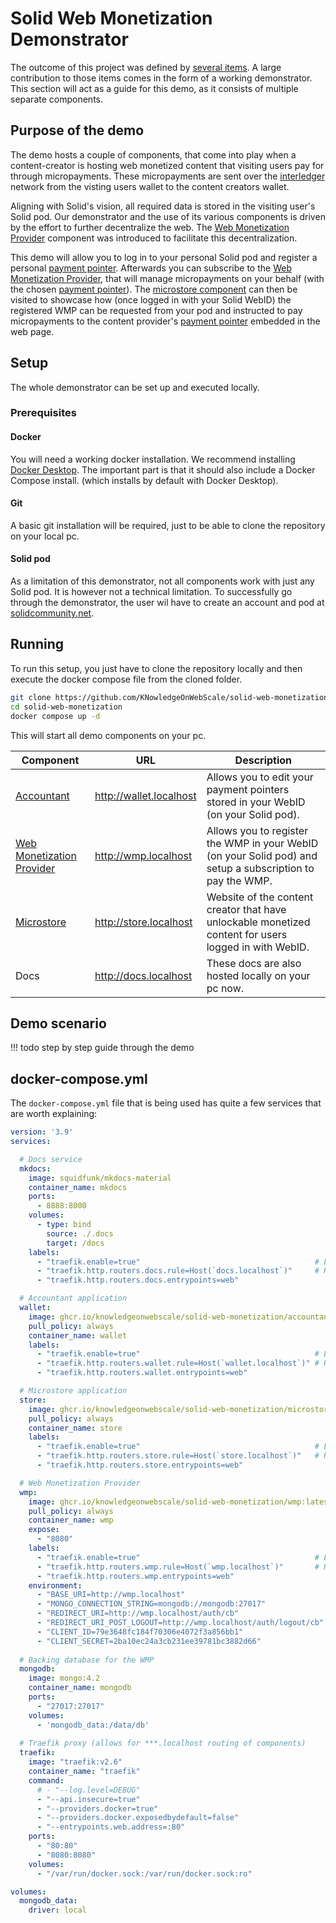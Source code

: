# Solid Web Monetization Demonstrator

The outcome of this project was defined by [several items](/#intended-outcomes). A large contribution to those items comes in the form of a working demonstrator. This section will act as a guide for this demo, as it consists of multiple separate components.

## Purpose of the demo

The demo hosts a couple of components, that come into play when a content-creator is hosting web monetized content that visiting users pay for through micropayments. These micropayments are sent over the [interledger](https://interledger.org/) network from the visting users wallet to the content creators wallet.

Aligning with Solid's vision, all required data is stored in the visiting user's Solid pod. Our demonstrator and the use of its various components is driven by the effort to further decentralize the web. The [Web Monetization Provider](/wmp) component was introduced to facilitate this decentralization.

This demo will allow you to log in to your personal Solid pod and register a personal [payment pointer](https://paymentpointers.org/). Afterwards you can subscribe to the [Web Monetization Provider](/wmp), that will manage micropayments on your behalf (with the chosen [payment pointer](https://paymentpointers.org/)). The [microstore component](/microstore) can then be visited to showcase how (once logged in with your Solid WebID) the registered WMP can be requested from your pod and instructed to pay micropayments to the content provider's [payment pointer](https://paymentpointers.org/) embedded in the web page.


## Setup

The whole demonstrator can be set up and executed locally.

### Prerequisites

#### Docker

You will need a working docker installation. We recommend installing [Docker Desktop](https://www.docker.com/get-started). The important part is that it should also include a Docker Compose install. (which installs by default with Docker Desktop).

#### Git

A basic git installation will be required, just to be able to clone the repository on your local pc.

#### Solid pod

As a limitation of this demonstrator, not all components work with just any Solid pod. It is however not a technical limitation. To successfully go through the demonstrator, the user wil have to create an account and pod at [solidcommunity.net](https://solidcommunity.net/register).

## Running

To run this setup, you just have to clone the repository locally and then execute the docker compose file from the cloned folder.

```bash
git clone https://github.com/KNowledgeOnWebScale/solid-web-monetization.git
cd solid-web-monetization
docker compose up -d
```

This will start all demo components on your pc.

Component | URL | Description
----------|-----|------------
[Accountant](/accountant) | http://wallet.localhost | Allows you to edit your payment pointers stored in your WebID (on your Solid pod).
[Web Monetization Provider](/wmp) | http://wmp.localhost | Allows you to register the WMP in your WebID (on your Solid pod) and setup a subscription to pay the WMP.
[Microstore](/microstore) | http://store.localhost | Website of the content creator that have unlockable monetized content for users logged in with WebID.
Docs | http://docs.localhost | These docs are also hosted locally on your pc now.

## Demo scenario

!!! todo
    step by step guide through the demo

## docker-compose.yml

The `docker-compose.yml` file that is being used has quite a few services that are worth explaining:

```yaml
version: '3.9'
services:

  # Docs service
  mkdocs:                                                                           
    image: squidfunk/mkdocs-material
    container_name: mkdocs
    ports:
      - 8888:8000
    volumes:
      - type: bind
        source: ./.docs
        target: /docs
    labels:
      - "traefik.enable=true"                                       # Let traefik pick this up
      - "traefik.http.routers.docs.rule=Host(`docs.localhost`)"     # Route docs.localhost
      - "traefik.http.routers.docs.entrypoints=web"

  # Accountant application
  wallet:
    image: ghcr.io/knowledgeonwebscale/solid-web-monetization/accountant:latest
    pull_policy: always
    container_name: wallet
    labels:
      - "traefik.enable=true"                                       # Let traefik pick this up
      - "traefik.http.routers.wallet.rule=Host(`wallet.localhost`)" # Route wallet.localhost
      - "traefik.http.routers.wallet.entrypoints=web"

  # Microstore application
  store:
    image: ghcr.io/knowledgeonwebscale/solid-web-monetization/microstore:latest
    pull_policy: always
    container_name: store
    labels:
      - "traefik.enable=true"                                       # Let traefik pick this up   
      - "traefik.http.routers.store.rule=Host(`store.localhost`)"   # Route store.localhost
      - "traefik.http.routers.store.entrypoints=web"

  # Web Monetization Provider
  wmp:
    image: ghcr.io/knowledgeonwebscale/solid-web-monetization/wmp:latest
    pull_policy: always
    container_name: wmp
    expose:
      - "8080"
    labels:
      - "traefik.enable=true"                                       # Let traefik pick this up
      - "traefik.http.routers.wmp.rule=Host(`wmp.localhost`)"       # Route wmp.localhost
      - "traefik.http.routers.wmp.entrypoints=web"
    environment:
      - "BASE_URI=http://wmp.localhost"                                 # Uri that will be written in the pod
      - "MONGO_CONNECTION_STRING=mongodb://mongodb:27017"               # The database connection string
      - "REDIRECT_URI=http://wmp.localhost/auth/cb"                     # The redirect URI for WebID-OIDC auth
      - "REDIRECT_URI_POST_LOGOUT=http://wmp.localhost/auth/logout/cb"  # The redirect URI after logout
      - "CLIENT_ID=79e3648fc184f70306e4072f3a856bb1"                    # The client ID (see docs)
      - "CLIENT_SECRET=2ba10ec24a3cb231ee39781bc3882d66"                # The client secret (see docs)
  
  # Backing database for the WMP
  mongodb:
    image: mongo:4.2
    container_name: mongodb
    ports:
      - "27017:27017"
    volumes:
      - 'mongodb_data:/data/db'
  
  # Traefik proxy (allows for ***.localhost routing of components)
  traefik:
    image: "traefik:v2.6"
    container_name: "traefik"
    command:
      # - "--log.level=DEBUG"
      - "--api.insecure=true"
      - "--providers.docker=true"
      - "--providers.docker.exposedbydefault=false"
      - "--entrypoints.web.address=:80"
    ports:
      - "80:80"
      - "8080:8080"
    volumes:
      - "/var/run/docker.sock:/var/run/docker.sock:ro"

volumes:
  mongodb_data:
    driver: local

```